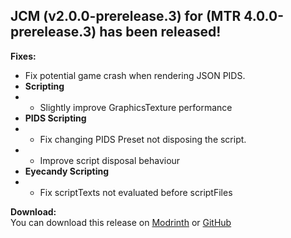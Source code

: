 ## JCM (v2.0.0-prerelease.3) for (MTR 4.0.0-prerelease.3) has been released!

**Fixes:**
- Fix potential game crash when rendering JSON PIDS.
- **Scripting**
- - Slightly improve GraphicsTexture performance
- **PIDS Scripting**
- - Fix changing PIDS Preset not disposing the script.
- - Improve script disposal behaviour
- **Eyecandy Scripting**
- - Fix scriptTexts not evaluated before scriptFiles

**Download:**  
You can download this release on [Modrinth](https://modrinth.com/mod/jcm) or [GitHub](https://github.com/DistrictOfJoban/Joban-Client-Mod/releases)
